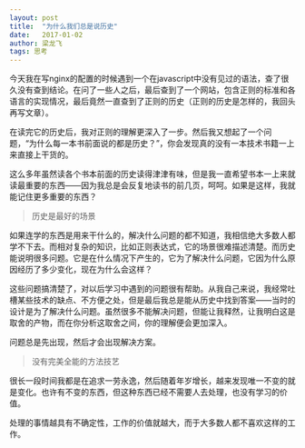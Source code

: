 ```yaml
---
layout: post
title:  "为什么我们总是说历史"
date:   2017-01-02
author: 梁龙飞
tags: 思考
---
```


今天我在写nginx的配置的时候遇到一个在javascript中没有见过的语法，查了很久没有查到结论。在问了一些人之后，最后查到了一个网站，包含正则的标准和各语言的实现情况，最后竟然一直查到了正则的历史（正则的历史是怎样的，我回头再写文章）。

在读完它的历史后，我对正则的理解更深入了一步。然后我又想起了一个问题，“为什么每一本书前面说的都是历史？”，你会发现真的没有一本技术书籍一上来直接上干货的。

这么多年虽然读各个书本前面的历史读得津津有味，但是我一直希望书本一上来就读最重要的东西——因为我总是会反复地读书的前几页，呵呵。如果是这样，我就能记住更多重要的东西？

> 历史是最好的场景

如果连学的东西是用来干什么的，解决什么问题的都不知道，我相信绝大多数人都学不下去。而相对复杂的知识，比如正则表达式，它的场景很难描述清楚。而历史能说明很多问题。它是在什么情况下产生的，它为了解决什么问题，它因为什么原因经历了多少变化，现在为什么会这样？

这些问题搞清楚了，对以后学习中遇到的问题很有帮助。从我自己来说，我经常吐槽某些技术的缺点、不方便之处，但是最后我总是能从历史中找到答案——当时的设计是为了解决什么问题。虽然很多不能解决问题，但能让我释然，让我明白这是取舍的产物，而在你分析这取舍之间，你的理解便会更加深入。

问题总是先出现，然后才会出现解决方案。

> 没有完美全能的方法技艺

很长一段时间我都是在追求一劳永逸，然后随着年岁增长，越来发现唯一不变的就是变化。也许有不变的东西，但这种东西已经不需要人去处理，也没有学习的价值。

处理的事情越具有不确定性，工作的价值就越大，而于大多数人都不喜欢这样的工作。

